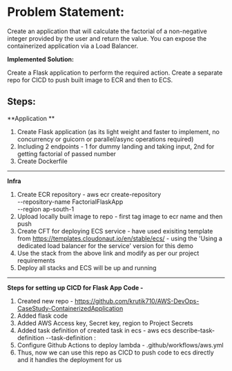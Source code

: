 # Problem Statement: 
Create an application that will calculate the factorial of a non-negative integer provided by the user and return
the value. You can expose the containerized application via a Load Balancer.

**Implemented Solution:**

Create a Flask application to perform the required action.
Create a separate repo for CICD to push built image to ECR and then to ECS.

**Steps:**
---

**Application **
1. Create Flask application (as its light weight and faster to implement, no concurrency or guicorn or parallel/async operations required)
2. Including 2 endpoints - 1 for dummy landing and taking input, 2nd for getting factorial of passed number
3. Create Dockerfile
---

**Infra**
1. Create ECR repository - 
aws ecr create-repository \
    --repository-name FactorialFlaskApp \
    --region ap-south-1
2. Upload locally built image to repo - first tag image to ecr name and then push
3. Create CFT for deploying ECS service - have used exisiting template from https://templates.cloudonaut.io/en/stable/ecs/ - using the 'Using a dedicated load balancer for the service' version for this demo
4. Use the stack from the above link and modify as per our project requirements
5. Deploy all stacks and ECS will be up and running 

---
**Steps for setting up CICD for Flask App Code -** 
1. Created new repo - https://github.com/krutik710/AWS-DevOps-CaseStudy-ContainerizedApplication
2. Added flask code 
3. Added AWS Access key, Secret key, region to Project Secrets
4. Added task definition of created task in ecs - aws ecs describe-task-definition --task-definition <task-name>:<version> 
5. Configure Github Actions to deploy lambda - .github/workflows/aws.yml 
6. Thus, now we can use this repo as CICD to push code to ecs directly and it handles the deployment for us 
